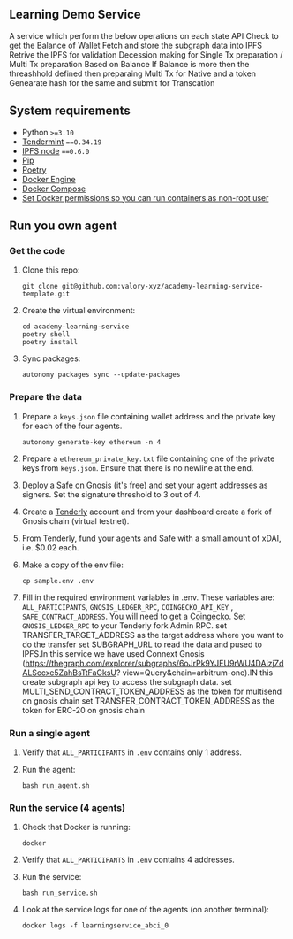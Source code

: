 ## Learning Demo Service

A service which perform the below operations on each state
    API Check to get the Balance of Wallet
    Fetch and store the subgraph data into IPFS
    Retrive the IPFS for validation
    Decession making for Single Tx preparation / Multi Tx preparation Based on Balance
    If Balance is more then the threashhold defined then preparaing Multi Tx for Native and a token
    Genearate hash for the same and submit for Transcation
    
    


## System requirements

- Python `>=3.10`
- [Tendermint](https://docs.tendermint.com/v0.34/introduction/install.html) `==0.34.19`
- [IPFS node](https://docs.ipfs.io/install/command-line/#official-distributions) `==0.6.0`
- [Pip](https://pip.pypa.io/en/stable/installation/)
- [Poetry](https://python-poetry.org/)
- [Docker Engine](https://docs.docker.com/engine/install/)
- [Docker Compose](https://docs.docker.com/compose/install/)
- [Set Docker permissions so you can run containers as non-root user](https://docs.docker.com/engine/install/linux-postinstall/)


## Run you own agent

### Get the code

1. Clone this repo:

    ```
    git clone git@github.com:valory-xyz/academy-learning-service-template.git
    ```

2. Create the virtual environment:

    ```
    cd academy-learning-service
    poetry shell
    poetry install
    ```

3. Sync packages:

    ```
    autonomy packages sync --update-packages
    ```

### Prepare the data

1. Prepare a `keys.json` file containing wallet address and the private key for each of the four agents.

    ```
    autonomy generate-key ethereum -n 4
    ```

2. Prepare a `ethereum_private_key.txt` file containing one of the private keys from `keys.json`. Ensure that there is no newline at the end.

3. Deploy a [Safe on Gnosis](https://app.safe.global/welcome) (it's free) and set your agent addresses as signers. Set the signature threshold to 3 out of 4.

4. Create a [Tenderly](https://tenderly.co/) account and from your dashboard create a fork of Gnosis chain (virtual testnet).

5. From Tenderly, fund your agents and Safe with a small amount of xDAI, i.e. $0.02 each.

6. Make a copy of the env file:

    ```
    cp sample.env .env
    ```

7. Fill in the required environment variables in .env. These variables are: `ALL_PARTICIPANTS`, `GNOSIS_LEDGER_RPC`, `COINGECKO_API_KEY` , `SAFE_CONTRACT_ADDRESS`. You will need to get a [Coingecko](https://www.coingecko.com/). Set `GNOSIS_LEDGER_RPC` to your Tenderly fork Admin RPC.
     set TRANSFER_TARGET_ADDRESS as the target address where you want to do the transfer
     set SUBGRAPH_URL to read the data and pused to IPFS.In this service we have used Connext Gnosis (https://thegraph.com/explorer/subgraphs/6oJrPk9YJEU9rWU4DAizjZdALSccxe5ZahBsTtFaGksU?                view=Query&chain=arbitrum-one).IN this create subgraph api key to access the subgraph data.
    set MULTI_SEND_CONTRACT_TOKEN_ADDRESS as the token for multisend on gnosis chain
    set TRANSFER_CONTRACT_TOKEN_ADDRESS as the token for ERC-20 on gnosis chain

### Run a single agent

1. Verify that `ALL_PARTICIPANTS` in `.env` contains only 1 address.

2. Run the agent:

    ```
    bash run_agent.sh
    ```

### Run the service (4 agents)

1. Check that Docker is running:

    ```
    docker
    ```

2. Verify that `ALL_PARTICIPANTS` in `.env` contains 4 addresses.

3. Run the service:

    ```
    bash run_service.sh
    ```

4. Look at the service logs for one of the agents (on another terminal):

    ```
    docker logs -f learningservice_abci_0
    ```


